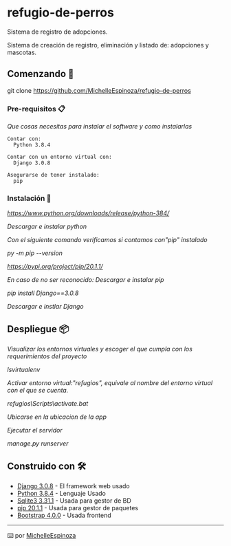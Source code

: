 # refugio-de-perros
Sistema de registro de adopciones.

Sistema de creación de registro, eliminación y listado de: adopciones y mascotas.

## Comenzando 🚀

git clone https://github.com/MichelleEspinoza/refugio-de-perros


### Pre-requisitos 📋

_Que cosas necesitas para instalar el software y como instalarlas_

```
Contar con:
  Python 3.8.4

Contar con un entorno virtual con:  
  Django 3.0.8

Asegurarse de tener instalado:
  pip
```

### Instalación 🔧

_https://www.python.org/downloads/release/python-384/_

_Descargar e instalar python_

_Con el siguiente comando verificamos si contamos con"pip" instalado_

_py -m pip --version_

_https://pypi.org/project/pip/20.1.1/_

_En caso de no ser reconocido: Descargar e instalar pip_

_pip install Django==3.0.8_

_Descargar e instlar Django_

## Despliegue 📦


_Visualizar los entornos virtuales y escoger el que cumpla con los requerimientos del proyecto_

_lsvirtualenv_

_Activar entorno virtual:"refugios", equivale al nombre del entorno virtual con el que se cuenta._

_refugios\Scripts\activate.bat_

_Ubicarse en la ubicacion de la app_

_Ejecutar el servidor_

_manage.py runserver_

## Construido con 🛠️

* [Django 3.0.8](https://docs.djangoproject.com/en/3.1/releases/3.0.8/) - El framework web usado
* [Python 3.8.4](https://www.python.org/downloads/release/python-384/) - Lenguaje Usado
* [Sqlite3 3.31.1](https://www.sqlite.org/releaselog/3_31_1.html) - Usada para gestor de BD
* [pip 20.1.1](https://www.npmjs.com/package/axios) - Usada para gestor de paquetes
* [Bootstrap 4.0.0](https://www.npmjs.com/package/axios) - Usada frontend


---
⌨️ por [MichelleEspinoza](https://github.com/MichelleEspinoza)

